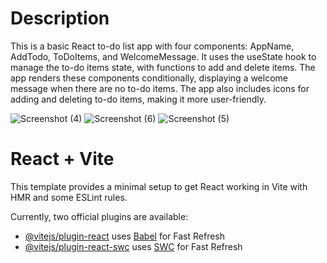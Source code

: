 # Description
This is a basic React to-do list app with four components: AppName, AddTodo, ToDoItems, and WelcomeMessage. It uses the useState hook to manage the to-do items state, with functions to add and delete items. The app renders these components conditionally, displaying a welcome message when there are no to-do items. The app also includes icons for adding and deleting to-do items, making it more user-friendly.

![Screenshot (4)](https://github.com/user-attachments/assets/3d9d2a3c-febf-4af1-94f4-814bab44e49a)
![Screenshot (6)](https://github.com/user-attachments/assets/8a725a0d-f1bf-484f-9405-b393aae962e7)
![Screenshot (5)](https://github.com/user-attachments/assets/f77651c8-d0c8-4365-b4c1-f6fda83ffe3c)



# React + Vite

This template provides a minimal setup to get React working in Vite with HMR and some ESLint rules.

Currently, two official plugins are available:

- [@vitejs/plugin-react](https://github.com/vitejs/vite-plugin-react/blob/main/packages/plugin-react/README.md) uses [Babel](https://babeljs.io/) for Fast Refresh
- [@vitejs/plugin-react-swc](https://github.com/vitejs/vite-plugin-react-swc) uses [SWC](https://swc.rs/) for Fast Refresh
